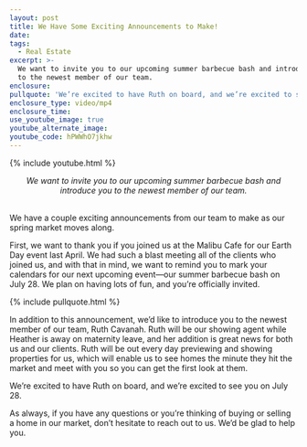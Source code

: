 ```yaml
---
layout: post
title: We Have Some Exciting Announcements to Make!
date:
tags:
  - Real Estate
excerpt: >-
  We want to invite you to our upcoming summer barbecue bash and introduce you
  to the newest member of our team.
enclosure:
pullquote: 'We’re excited to have Ruth on board, and we’re excited to see you on July 28.'
enclosure_type: video/mp4
enclosure_time:
use_youtube_image: true
youtube_alternate_image:
youtube_code: hPWWhO7jkhw
---
```


{% include youtube.html %}

<center><em>We want to invite you to our upcoming summer barbecue bash and introduce you to the newest member of our team.</em></center>

<center>&nbsp;</center>

We have a couple exciting announcements from our team to make as our spring market moves along.&nbsp;

First, we want to thank you if you joined us at the Malibu Cafe for our Earth Day event last April. We had such a blast meeting all of the clients who joined us, and with that in mind, we want to remind you to mark your calendars for our next upcoming event—our summer barbecue bash on July 28. We plan on having lots of fun, and you’re officially invited.

{% include pullquote.html %}

In addition to this announcement, we’d like to introduce you to the newest member of our team, Ruth Cavanah. Ruth will be our showing agent while Heather is away on maternity leave, and her addition is great news for both us and our clients. Ruth will be out every day previewing and showing properties for us, which will enable us to see homes the minute they hit the market and meet with you so you can get the first look at them.&nbsp;

We’re excited to have Ruth on board, and we’re excited to see you on July 28.&nbsp;

As always, if you have any questions or you’re thinking of buying or selling a home in our market, don’t hesitate to reach out to us. We’d be glad to help you.<br>&nbsp;
